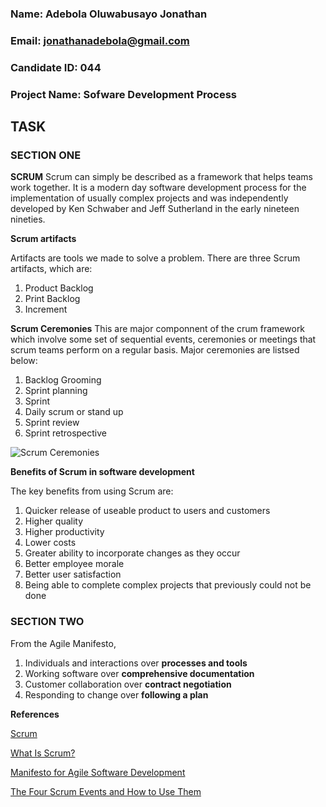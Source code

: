 ### Name: Adebola Oluwabusayo Jonathan
### Email: jonathanadebola@gmail.com
### Candidate ID: 044

### Project Name: Sofware Development Process

## TASK

### SECTION ONE

**SCRUM**
Scrum can simply be described as a framework that helps teams work together. It is a modern day software development process for the implementation of usually complex projects and was independently developed by Ken Schwaber and Jeff Sutherland in the early nineteen nineties.

**Scrum artifacts**

Artifacts are tools we made to solve a problem. There are three Scrum artifacts, which are:
1. Product Backlog
2. Print Backlog
3. Increment

**Scrum Ceremonies**
This are major componnent of the crum framework which involve some set of sequential events, ceremonies or meetings that scrum teams perform on a regular basis. Major ceremonies are listsed below:

1. Backlog Grooming
2. Sprint planning
3. Sprint
4. Daily scrum or stand up
5. Sprint review
6. Sprint retrospective

![Scrum Ceremonies](images/sprint_cycle-c.png "Scrum Ceremonies")


**Benefits of Scrum in software development**

The key benefits from using Scrum are:

1. Quicker release of useable product to users and customers
2. Higher quality
3. Higher productivity
4. Lower costs
5. Greater ability to incorporate changes as they occur
6. Better employee morale
7. Better user satisfaction
8. Being able to complete complex projects that previously could not be done



### SECTION TWO

From the Agile Manifesto,

1. Individuals and interactions over **processes and tools**
2. Working software over **comprehensive documentation**
3. Customer collaboration over **contract negotiation**
4. Responding to change over **following a plan**


**References**

[Scrum](https://www.atlassian.com/agile/scrum)

[What Is Scrum?](https://www.agilest.org/scrum/what-is-scrum/)

[Manifesto for Agile Software Development](https://agilemanifesto.org/)

[The Four Scrum Events and How to Use Them](https://resources.scrumalliance.org/Article/scrum-events)

